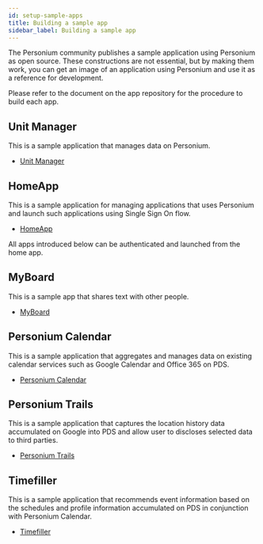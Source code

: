 ```yaml
---
id: setup-sample-apps
title: Building a sample app
sidebar_label: Building a sample app
---
```


The Personium community publishes a sample application using Personium as open source. These constructions are not essential, but by making them work, you can get an image of an application using Personium and use it as a reference for development.

Please refer to the document on the app repository for the procedure to build each app.

## Unit Manager

This is a sample application that manages data on Personium.

* [Unit Manager](https://github.com/personium/app-uc-unit-manager)

## HomeApp

This is a sample application for managing applications that uses Personium and launch such applications using Single Sign On flow.

* [HomeApp](https://github.com/personium/app-cc-home)

All apps introduced below can be authenticated and launched from the home app.

## MyBoard

This is a sample app that shares text with other people.

* [MyBoard](https://github.com/personium/app-myboard)

## Personium Calendar

This is a sample application that aggregates and manages data on existing calendar services such as Google Calendar and Office 365 on PDS.

* [Personium Calendar](https://github.com/personium/app-personium-calendar)

## Personium Trails

This is a sample application that captures the location history data accumulated on Google into PDS and allow user to discloses selected data to third parties.

* [Personium Trails](https://github.com/personium/app-personium-trails)

## Timefiller

This is a sample application that recommends event information based on the schedules and profile information accumulated on PDS in conjunction with Personium Calendar.

* [Timefiller](https://github.com/personium/app-timefiller)
